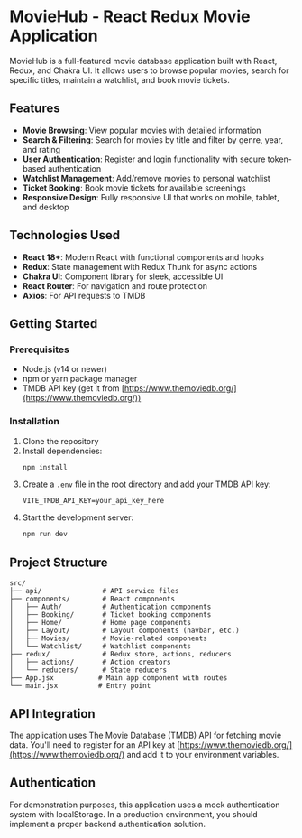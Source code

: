 # MovieHub - React Redux Movie Application

MovieHub is a full-featured movie database application built with React, Redux, and Chakra UI. It allows users to browse popular movies, search for specific titles, maintain a watchlist, and book movie tickets.

## Features

- **Movie Browsing**: View popular movies with detailed information
- **Search & Filtering**: Search for movies by title and filter by genre, year, and rating
- **User Authentication**: Register and login functionality with secure token-based authentication
- **Watchlist Management**: Add/remove movies to personal watchlist
- **Ticket Booking**: Book movie tickets for available screenings
- **Responsive Design**: Fully responsive UI that works on mobile, tablet, and desktop

## Technologies Used

- **React 18+**: Modern React with functional components and hooks
- **Redux**: State management with Redux Thunk for async actions
- **Chakra UI**: Component library for sleek, accessible UI
- **React Router**: For navigation and route protection
- **Axios**: For API requests to TMDB

## Getting Started

### Prerequisites

- Node.js (v14 or newer)
- npm or yarn package manager
- TMDB API key (get it from [https://www.themoviedb.org/](https://www.themoviedb.org/))

### Installation

1. Clone the repository
2. Install dependencies:
   ```bash
   npm install
   ```
3. Create a `.env` file in the root directory and add your TMDB API key:
   ```
   VITE_TMDB_API_KEY=your_api_key_here
   ```
4. Start the development server:
   ```bash
   npm run dev
   ```

## Project Structure

```
src/
├── api/               # API service files
├── components/        # React components
│   ├── Auth/          # Authentication components
│   ├── Booking/       # Ticket booking components
│   ├── Home/          # Home page components
│   ├── Layout/        # Layout components (navbar, etc.)
│   ├── Movies/        # Movie-related components
│   └── Watchlist/     # Watchlist components
├── redux/             # Redux store, actions, reducers
│   ├── actions/       # Action creators
│   └── reducers/      # State reducers
├── App.jsx           # Main app component with routes
└── main.jsx          # Entry point
```

## API Integration

The application uses The Movie Database (TMDB) API for fetching movie data. You'll need to register for an API key at [https://www.themoviedb.org/](https://www.themoviedb.org/) and add it to your environment variables.

## Authentication

For demonstration purposes, this application uses a mock authentication system with localStorage. In a production environment, you should implement a proper backend authentication solution.
